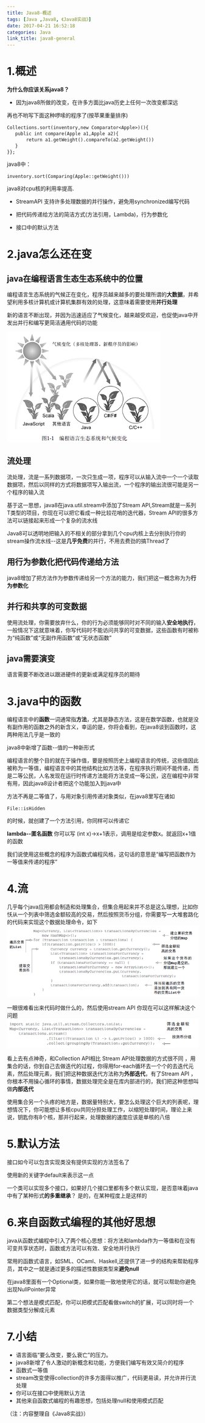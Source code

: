 ```yaml
---
title: Java8-概述
tags: [Java ,Java8, 《Java8实战》]
date: 2017-04-21 16:52:18
categories: Java
link_title: java8-general
---
```


# 1.概述
**为什么你应该关系java8？**
- 因为java8所做的改变，在许多方面比java历史上任何一次改变都深远

再也不哟写下面这种啰嗦的程序了(按苹果重量排序)
```
Collections.sort(inventory,new Comparator<Apple>)(){
   public int compare(Apple a1,Apple a2){
       return a1.getWeight().compareTo(a2.getWeight())
   } 
}};
```
java8中：
```
inventory.sort(Comparing(Apple::getWeight()))
```
java8对cpu核的利用率提高.
- StreamAPI
支持许多处理数据的并行操作，避免用synchronized编写代码

- 把代码传递给方法的简洁方式(方法引用，Lambda)，行为参数化
- 接口中的默认方法

<!--more-->

# 2.java怎么还在变
## java在编程语言生态生态系统中的位置
编程语言生态系统的气候正在变化，程序员越来越多的要处理所谓的**大数据**，并希望利用多核计算机或计算机集群有效的处理，这意味着需要使用**并行处理**

新的语言不断出现，并因为迅速适应了气候变化，越来越受欢迎，也促使java中开发出并行和编写更简洁通用代码的功能

![](java8-general/01.png)

## 流处理
流处理，流是一系列数据项，一次只生成一项，程序可以从输入流中一个一个读取数据项，然后以同样的方式将数据项写入输出流，一个程序的输出流很可能是另一个程序的输入流

基于这一思想，java8在java.util.stream中添加了Stream API,Stream<T>就是一系列T类型的项目，你现在可以把它看成一种比较花哨的迭代器，Stream API的很多方法可以链接起来形成一个复杂的流水线

Java8可以透明地把输入的不相关的部分拿到几个cpu内核上去分别执行你的stream操作流水线--这是**几乎免费**的并行，不用去费劲的搞Thread了

## 用行为参数化把代码传递给方法
java8增加了把方法作为参数传递给另一个方法的能力，我们把这一概念称为为**行为参数化**

## 并行和共享的可变数据
使用流处理，你需要放弃什么，你的行为必须能够同时对不同的输入**安全地执行**，一般情况下这就意味着，你写代码时不能访问共享的可变数据，这些函数有时被称为“纯函数”或“无副作用函数”或“无状态函数”

## java需要演变
语言需要不断改进以跟进硬件的更新或满足程序员的期待

# 3.java中的函数
编程语言中的**函数**一词通常指**方法**，尤其是静态方法，这是在数学函数，也就是没有副作用的函数之外的新含义，幸运的是，你将会看到，在java8谈到函数时，这两种用法几乎是一致的

java8中新增了函数--值的一种新形式

编程语言的整个目的就在于操作值，要是按照历史上编程语言的传统，这些值因此被称为一等值，编程语言中的其他结构比如方法等，在程序执行期间不能传递，而是二等公民，人名发现在运行时传递方法能将方法变成一等公民，这在编程中非常有用，因此java8设计者把这个功能加入到java中

方法不再是二等值了，与用对象引用传递对象类似，在java8里写在诸如
```
File::isHidden
```
的时候，就创建了一个方法引用，你同样可以传递它

**lambda--匿名函数**
你可以写 (int x)->x+1表示，调用是给定参数x。就返回x+1值的函数

我们说使用这些概念的程序为函数式编程风格，这句话的意思是“编写把函数作为一等值来传递的程序”

# 4.流
几乎每个java应用都会制造和处理集合，但集合用起来并不总是这么理想，比如你㤇从一个列表中筛选金额较高的交易，然后按照货币分组，你需要写一大堆套路化的代码来实现这个数据处理命令，如下
![](java8-general/02.png)

一眼很难看出来代码时做什么的，然后使用stream API 你现在可以这样解决这个问题
![](java8-general/03.png)

看上去有点神奇，和Collection API相比 Stream API处理数据的方式很不同 ，用集合的话，你到自己去做迭代的过程，你得用for-each循环去一个个的去迭代元素，然后处理元素，我们把这种数据迭代方法称为**外部迭代**，有了Stream API ，你根本不用操心循环的事情，数据处理完全是在库内部进行的，我们把这种思想叫做**内部迭代**

使用集合另一个头疼的地方是，数据量特别大，要怎么处理这个巨大的列表呢，理想情况下，你可能想让多核cpu共同分担处理工作，以缩短处理时间，理论上来说，钥匙你有8个核，那并行起来，处理数据的速度应该是单核的八倍

# 5.默认方法
接口如今可以包含实现类没有提供实现的方法签名了

使用新的关键字default来表示这一点

一个类可以实现多个接口，如果好几个接口里都有多个默认实现，是否意味着java中有了某种形式**的多重继承**？ 是的，在某种程度上是这样的

# 6.来自函数式编程的其他好思想
java从函数式编程中引入了两个核心思想：将方法和lambda作为一等值和在没有可变共享状态时，函数或方法可以有效、安全地并行执行

常用的函数式语言，如SML、OCaml、Haskell,还提供了进一步的结构来帮助程序员，其中之一就是通过更多的描述性数据类型来**避免null**

在java8里面有一个Optional<T>类，如果你能一致地使用它的话，就可以帮助你避免出现NullPointer异常

第二个想法是模式匹配，你可以把模式匹配看做switch的扩展，可以同时将一个数据类型分解成元素

# 7.小结
- 语言面临“要么改变，要么衰亡”的压力。
- java8新增了令人激动的新概念和功能，方便我们编写有效又简介的程序
- 函数式一等值
- stream改变使得collection的许多方面得以推广，代码更易读，并允许并行流处理
- 你可以在接口中使用默认方法
- 其他来自函数式编程的有趣思想，包括处理null和使用模式匹配

（注：内容整理自《Java8实战》）